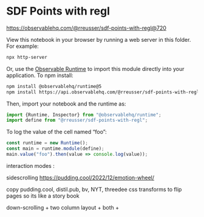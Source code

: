 # SDF Points with regl

https://observablehq.com/@rreusser/sdf-points-with-regl@720

View this notebook in your browser by running a web server in this folder. For
example:

~~~sh
npx http-server
~~~

Or, use the [Observable Runtime](https://github.com/observablehq/runtime) to
import this module directly into your application. To npm install:

~~~sh
npm install @observablehq/runtime@5
npm install https://api.observablehq.com/@rreusser/sdf-points-with-regl@720.tgz?v=3
~~~

Then, import your notebook and the runtime as:

~~~js
import {Runtime, Inspector} from "@observablehq/runtime";
import define from "@rreusser/sdf-points-with-regl";
~~~

To log the value of the cell named “foo”:

~~~js
const runtime = new Runtime();
const main = runtime.module(define);
main.value("foo").then(value => console.log(value));
~~~

interaction modes :

sidescrolling
https://pudding.cool/2022/12/emotion-wheel/

copy pudding.cool, distil.pub, bv, NYT,  threedee css transforms to flip pages so its like a story book

down-scrolling + two column layout + both + 


